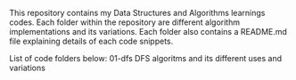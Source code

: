 This repository contains my Data Structures and Algorithms learnings codes.
Each folder within the repository are different algorithm implementations and its variations. Each folder also contains a README.md file explaining details of each code snippets.

List of code folders below:
01-dfs						DFS algoritms and its different uses and variations